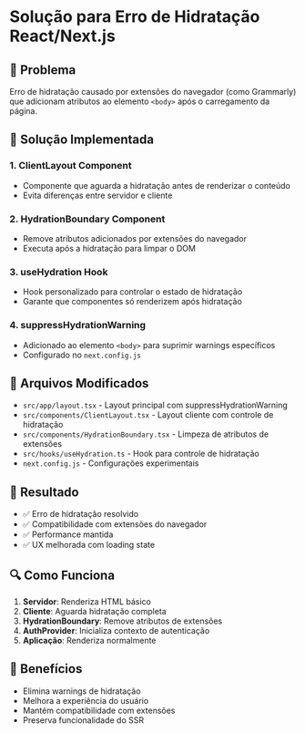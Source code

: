 # Solução para Erro de Hidratação React/Next.js

## 🚨 Problema
Erro de hidratação causado por extensões do navegador (como Grammarly) que adicionam atributos ao elemento `<body>` após o carregamento da página.

## 🔧 Solução Implementada

### 1. **ClientLayout Component**
- Componente que aguarda a hidratação antes de renderizar o conteúdo
- Evita diferenças entre servidor e cliente

### 2. **HydrationBoundary Component**
- Remove atributos adicionados por extensões do navegador
- Executa após a hidratação para limpar o DOM

### 3. **useHydration Hook**
- Hook personalizado para controlar o estado de hidratação
- Garante que componentes só renderizem após hidratação

### 4. **suppressHydrationWarning**
- Adicionado ao elemento `<body>` para suprimir warnings específicos
- Configurado no `next.config.js`

## 📁 Arquivos Modificados

- `src/app/layout.tsx` - Layout principal com suppressHydrationWarning
- `src/components/ClientLayout.tsx` - Layout cliente com controle de hidratação
- `src/components/HydrationBoundary.tsx` - Limpeza de atributos de extensões
- `src/hooks/useHydration.ts` - Hook para controle de hidratação
- `next.config.js` - Configurações experimentais

## 🎯 Resultado

- ✅ Erro de hidratação resolvido
- ✅ Compatibilidade com extensões do navegador
- ✅ Performance mantida
- ✅ UX melhorada com loading state

## 🔍 Como Funciona

1. **Servidor**: Renderiza HTML básico
2. **Cliente**: Aguarda hidratação completa
3. **HydrationBoundary**: Remove atributos de extensões
4. **AuthProvider**: Inicializa contexto de autenticação
5. **Aplicação**: Renderiza normalmente

## 🚀 Benefícios

- Elimina warnings de hidratação
- Melhora a experiência do usuário
- Mantém compatibilidade com extensões
- Preserva funcionalidade do SSR

